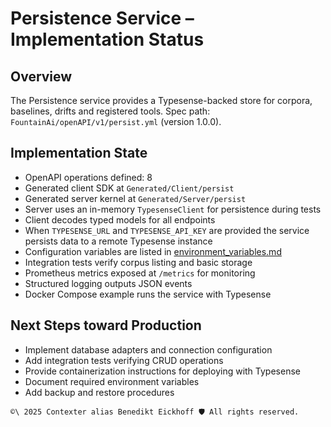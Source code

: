 # Persistence Service – Implementation Status

## Overview
The Persistence service provides a Typesense-backed store for corpora, baselines, drifts and registered tools.
Spec path: `FountainAi/openAPI/v1/persist.yml` (version 1.0.0).

## Implementation State
- OpenAPI operations defined: 8
- Generated client SDK at `Generated/Client/persist`
- Generated server kernel at `Generated/Server/persist`
- Server uses an in-memory ``TypesenseClient`` for persistence during tests
- Client decodes typed models for all endpoints
- When `TYPESENSE_URL` and `TYPESENSE_API_KEY` are provided the service persists data to a remote Typesense instance
- Configuration variables are listed in [environment_variables.md](../../../../../docs/environment_variables.md)
- Integration tests verify corpus listing and basic storage
- Prometheus metrics exposed at `/metrics` for monitoring
- Structured logging outputs JSON events
- Docker Compose example runs the service with Typesense

## Next Steps toward Production
- Implement database adapters and connection configuration
- Add integration tests verifying CRUD operations
- Provide containerization instructions for deploying with Typesense
- Document required environment variables
- Add backup and restore procedures


````text
©\ 2025 Contexter alias Benedikt Eickhoff 🛡️ All rights reserved.
````

